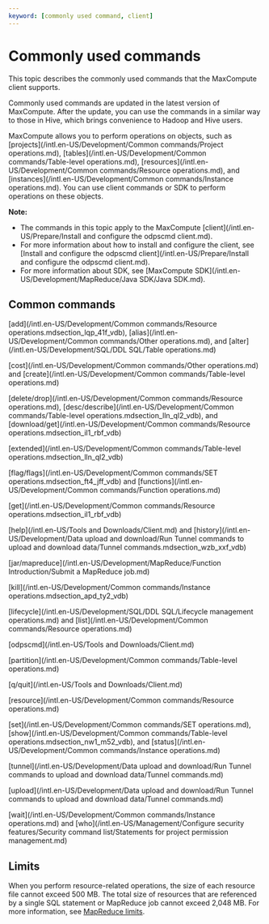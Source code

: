 ```yaml
---
keyword: [commonly used command, client]
---
```


# Commonly used commands

This topic describes the commonly used commands that the MaxCompute client supports.

Commonly used commands are updated in the latest version of MaxCompute. After the update, you can use the commands in a similar way to those in Hive, which brings convenience to Hadoop and Hive users.

MaxCompute allows you to perform operations on objects, such as [projects](/intl.en-US/Development/Common commands/Project operations.md), [tables](/intl.en-US/Development/Common commands/Table-level operations.md), [resources](/intl.en-US/Development/Common commands/Resource operations.md), and [instances](/intl.en-US/Development/Common commands/Instance operations.md). You can use client commands or SDK to perform operations on these objects.

**Note:**

-   The commands in this topic apply to the MaxCompute [client](/intl.en-US/Prepare/Install and configure the odpscmd client.md).
-   For more information about how to install and configure the client, see [Install and configure the odpscmd client](/intl.en-US/Prepare/Install and configure the odpscmd client.md).
-   For more information about SDK, see [MaxCompute SDK](/intl.en-US/Development/MapReduce/Java SDK/Java SDK.md).

## Common commands

[add](/intl.en-US/Development/Common commands/Resource operations.mdsection_lqp_41f_vdb), [alias](/intl.en-US/Development/Common commands/Other operations.md), and [alter](/intl.en-US/Development/SQL/DDL SQL/Table operations.md)

[cost](/intl.en-US/Development/Common commands/Other operations.md) and [create](/intl.en-US/Development/Common commands/Table-level operations.md)

[delete/drop](/intl.en-US/Development/Common commands/Resource operations.md), [desc/describe](/intl.en-US/Development/Common commands/Table-level operations.mdsection_lln_ql2_vdb), and [download/get](/intl.en-US/Development/Common commands/Resource operations.mdsection_il1_rbf_vdb)

[extended](/intl.en-US/Development/Common commands/Table-level operations.mdsection_lln_ql2_vdb)

[flag/flags](/intl.en-US/Development/Common commands/SET operations.mdsection_ft4_jff_vdb) and [functions](/intl.en-US/Development/Common commands/Function operations.md)

[get](/intl.en-US/Development/Common commands/Resource operations.mdsection_il1_rbf_vdb)

[help](/intl.en-US/Tools and Downloads/Client.md) and [history](/intl.en-US/Development/Data upload and download/Run Tunnel commands to upload and download data/Tunnel commands.mdsection_wzb_xxf_vdb)

[jar/mapreduce](/intl.en-US/Development/MapReduce/Function Introduction/Submit a MapReduce job.md)

[kill](/intl.en-US/Development/Common commands/Instance operations.mdsection_apd_ty2_vdb)

[lifecycle](/intl.en-US/Development/SQL/DDL SQL/Lifecycle management operations.md) and [list](/intl.en-US/Development/Common commands/Resource operations.md)

[odpscmd](/intl.en-US/Tools and Downloads/Client.md)

[partition](/intl.en-US/Development/Common commands/Table-level operations.md)

[q/quit](/intl.en-US/Tools and Downloads/Client.md)

[resource](/intl.en-US/Development/Common commands/Resource operations.md)

[set](/intl.en-US/Development/Common commands/SET operations.md), [show](/intl.en-US/Development/Common commands/Table-level operations.mdsection_nw1_m52_vdb), and [status](/intl.en-US/Development/Common commands/Instance operations.md)

[tunnel](/intl.en-US/Development/Data upload and download/Run Tunnel commands to upload and download data/Tunnel commands.md)

[upload](/intl.en-US/Development/Data upload and download/Run Tunnel commands to upload and download data/Tunnel commands.md)

[wait](/intl.en-US/Development/Common commands/Instance operations.md) and [who](/intl.en-US/Management/Configure security features/Security command list/Statements for project permission management.md)

## Limits

When you perform resource-related operations, the size of each resource file cannot exceed 500 MB. The total size of resources that are referenced by a single SQL statement or MapReduce job cannot exceed 2,048 MB. For more information, see [MapReduce limits](/intl.en-US/Development/MapReduce/Limits.md).

